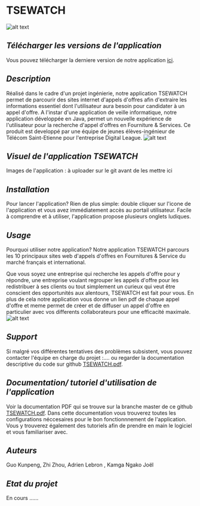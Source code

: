 # TSEWATCH
![alt text](http://www.geipi-polytech.org/sites/default/files/styles/logos_page/public/logos/logo_Telecom_StEtienne_web.jpg?itok=JAV2x8lshttp://url/to/img.png)

## *Télécharger les versions de l'application*
Vous pouvez télécharger la derniere version de notre application [ici](http://www.google.fr).

## *Description*
Réalisé dans le cadre d'un projet ingénierie, notre application TSEWATCH permet de parcourir des sites internet d'appels d'offres afin
d'extraire les informations essentiel dont l'utilisateur aura besoin pour candidater à un appel d'offre.
A l'instar d'une application de veille informatique, notre application développée en Java, permet un nouvelle expérience de l'utilisateur 
pour la recherche d'appel d'offres en Fourniture & Services.
Ce produit est developpé par une équipe de jeunes élèves-ingénieur de Télécom Saint-Etienne pour l'entreprise Digital League.
![alt text](https://milleetunregards.com/app/uploads/2018/08/digital_league_logo_bckg_blanc_1900.png)

## *Visuel de l'application TSEWATCH*
Images de l'application :
à uploader sur le git avant de les mettre ici

## *Installation*
Pour lancer l'application? Rien de plus simple: double cliquer sur l'icone de l'application et vous avez immédiatement 
accès au portail utilisateur. Facile à comprendre et à utiliser, l'application propose plusieurs onglets ludiques.

## *Usage*
Pourquoi utiliser notre application?
Notre application TSEWATCH parcours les 10 principaux sites web d'appels d'offres en Fournitures & Service du marché français et international.

Que vous soyez une entreprise qui recherche les appels d'offre pour y répondre, une entreprise voulant regrouper les appels d'offre pour les redistribuer à ses clients ou tout simplement un curieux qui veut être conscient des opportunités aux alentours, TSEWATCH est fait pour vous.
En plus de cela notre application vous donne un lien pdf de chaque appel d'offre et meme permet de créer et de diffuser un appel d'offre
en particulier avec vos differents collaborateurs pour une efficacité maximale.
![alt text](https://www.penser-et-agir.fr/wp-content/uploads/2018/04/efficacit%C3%A9-et-efficience.jpg)

## *Support*
Si malgré vos différentes tentatives des problèmes subsistent, vous pouvez contacter l'équipe en charge du projet :....
ou regarder la documentation descriptive du code sur github [TSEWATCH.pdf](https://github.com/gabinguo/TSEWATCH/blob/master/TSEWATCH.pdf).

## *Documentation/ tutoriel d'utilisation de l'application*

Voir la documentation PDF qui se trouve sur la branche master de ce github [TSEWATCH.pdf](https://github.com/gabinguo/TSEWATCH/blob/master/TSEWATCH.pdf).
Dans cette documentation vous trouverez toutes les configurations néccesaires pour le bon fonctionnnement de l'application. Vous y trouverez également des tutoriels afin de prendre en main le logiciel et vous familiariser avec.


## *Auteurs*
Guo Kunpeng, Zhi Zhou, Adrien Lebron , Kamga Ngako Joël

## *Etat du projet*
En cours ......
